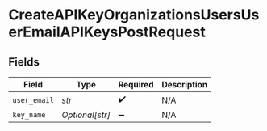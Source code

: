 # CreateAPIKeyOrganizationsUsersUserEmailAPIKeysPostRequest


## Fields

| Field              | Type               | Required           | Description        |
| ------------------ | ------------------ | ------------------ | ------------------ |
| `user_email`       | *str*              | :heavy_check_mark: | N/A                |
| `key_name`         | *Optional[str]*    | :heavy_minus_sign: | N/A                |